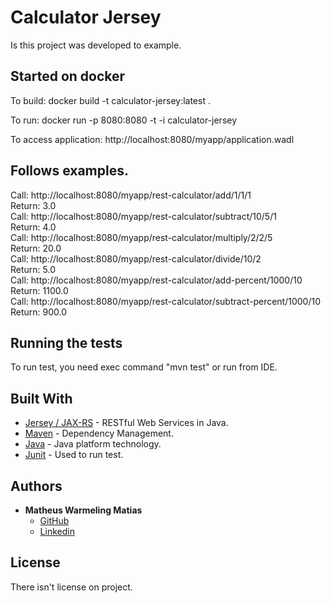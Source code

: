 # Calculator Jersey
Is this project was developed to example.

## Started on docker
To build: docker build -t calculator-jersey:latest .

To run: docker run -p 8080:8080 -t -i calculator-jersey

To access application: http://localhost:8080/myapp/application.wadl

## Follows examples.
Call: http://localhost:8080/myapp/rest-calculator/add/1/1/1     
Return: 3.0        
Call: http://localhost:8080/myapp/rest-calculator/subtract/10/5/1    
Return: 4.0               
Call: http://localhost:8080/myapp/rest-calculator/multiply/2/2/5    
Return: 20.0                    
Call: http://localhost:8080/myapp/rest-calculator/divide/10/2           
Return: 5.0           
Call: http://localhost:8080/myapp/rest-calculator/add-percent/1000/10          
Return: 1100.0            
Call: http://localhost:8080/myapp/rest-calculator/subtract-percent/1000/10      
Return: 900.0     
 
## Running the tests
To run test, you need exec command "mvn test" or run from IDE.

## Built With
* [Jersey / JAX-RS](https://jersey.github.io/) - RESTful Web Services in Java.
* [Maven](https://maven.apache.org/) - Dependency Management.
* [Java](https://docs.oracle.com/cd/E19798-01/821-1841/gilru/index.html) - Java platform technology.
* [Junit](https://junit.org/junit4/javadoc/latest/) - Used to run test.

## Authors
* **Matheus Warmeling Matias** 
    - [GitHub](https://github.com/matheussl22)
    - [Linkedin](https://www.linkedin.com/in/matheus-warmeling-matias-293aa457/)

## License
There isn't license on project.


